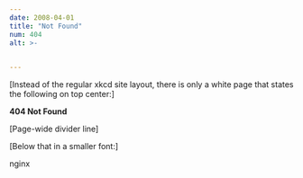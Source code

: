 ```yaml
---
date: 2008-04-01
title: "Not Found"
num: 404
alt: >-
  

---
```

[Instead of the regular xkcd site layout, there is only a white page that states the following on top center:]

**404 Not Found**

[Page-wide divider line]

[Below that in a smaller font:]

nginx